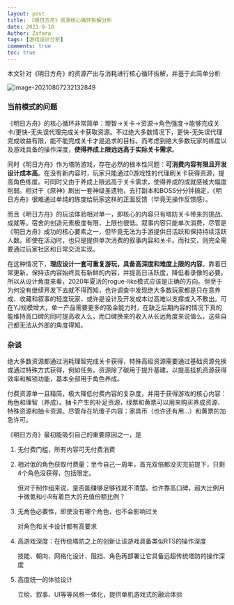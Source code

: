 ```yaml
---
layout: post
title: 《明日方舟》资源核心循环拆解分析
date: 2021-8-10
Author: Zafara
tags: [游戏设计分析]
comments: true
toc: true
---
```


 

本文针对《明日方舟》的资源产出与消耗进行核心循环拆解，并基于此简单分析

![image-20210807232132849](https://pic.imgdb.cn/item/6111fde05132923bf8d3835d.png)



### 当前模式的问题

《明日方舟》的核心循环非常简单：理智->关卡->资源->角色强度->能够完成关卡/更快-无失误代理完成关卡获取资源。不过绝大多数情况下，更快-无失误代理完成收益有限，能不能完成关卡才是追求的目标。而考虑到绝大多数玩家的练度以及游戏具备的操作深度，**使得养成上限远远高于实际关卡需求**。

同时《明日方舟》作为塔防游戏，存在必然的根本性问题：**可消费内容有限且开发设计成本高**。在没有新内容时，玩家只能通过0游戏性的代理刷关卡获得资源，提高角色练度。可同时又由于养成上限远高于关卡需求，使得养成的成就感被大幅度削弱。相对于《原神》刷出一套神级圣遗物，去打副本和BOSS分分钟搞定，《明日方舟》很难通过单纯的练度给玩家这样的正面反馈（毕竟无操作反馈感）。

而且《明日方舟》的玩法体验相对单一，即核心的内容只有塔防关卡带来的挑战、成就等。宿舍的创造元素极度有限，上限也很低。叙事内容只能单次消费，尽管是《明日方舟》成功的核心要素之一，但毕竟无法为手游提供日活跃和保持持续活跃人数。即使在活动时，也只是提供单次消费的叙事内容和关卡。而社交，则完全需要通过玩家社区和日常交流实现。

在这种情况下，**理应设计一套可重复游玩，具备高深度和难度上限的内容**。靠着日常更新，保持该内容始终具有新鲜的内容，并提高日活跃度，降低看录像的必要。所以从设计角度来看，2020年夏活的rogue-like模式应该是正确的方向。但至于为何没有继续开发下去就不得而知，也许调查中发现绝大多数玩家都是只在意养成、收藏和叙事的轻度玩家，或许是设计及开发成本过高难以支撑或入不敷出。可在YJ规模增大，单一产品需要更多的吸金能力时，在缺乏后期内容的情况下真的能维持高口碑的同时提高收入么，而口碑换来的收入从长远角度来说值么，这些自己都无法从外部的角度得知。

### 杂谈

绝大多数资源都通过消耗理智完成关卡获得，特殊高级资源需要通过基础资源兑换或通过特殊方式获得，例如任务。资源除了碳用于提升基建，以提高挂机资源获得效率和解锁功能，基本全部用于角色养成。

付费资源单一且精简，极大降低付费内容的复杂度，并用于获得游戏的核心内容：角色和理智（养成）。抽卡产生的补足资源，绿票和黄票可以用来购买养成资源、特殊资源和抽卡资源。尽管存在坑傻子内容：家具币（也许还有用...）和黄票的加急许可。

《明日方舟》最初能吸引自己的重要原因之一，是

 1. 无付费门槛，所有内容可无付费消费

 2. 相对低的角色获取付费量：至今自己一周年，首充双倍都没买完前提下，只剩4个角色没获得，包括限定。

    但对于制作组来说，是否能赚够足够钱就不清楚。也许靠高口碑，超大比例月卡微氪和小R有着巨大的充值份额比例？

 3. 无角色必要性，即使没有哪个角色，也不会影响过关

    对角色和关卡设计都有高要求

 4. 高游戏深度：在传统塔防之上的创新让该游戏具备类似RTS的操作深度

    技能、朝向、网格化设计、阻挡、角色再部署让它具备远超传统塔防的操作深度

 5. 高度统一的体验设计

    立绘、叙事、UI等等风格一体化，提供单机游戏式的融洽体验

